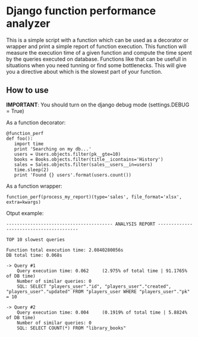 # Django function performance analyzer

This is a simple script with a function which can be used as a decorator or wrapper and print a simple report of function execution. This function will measure the execution time of a given function and compute the time spent by the queries executed on database. Functions like that can be usefull in situations when you need tunning or find some bottlenecks. This will give you a directive about which is the slowest part of your function.

## How to use
**IMPORTANT**: You should turn on the django debug mode (settings.DEBUG = True)

As a function decorator:
```
@function_perf
def foo():
   import time
   print 'Searching on my db...'
   users = Users.objects.filter(pk__gte=10)
   books = Books.objects.filter(title__icontains='History')
   sales = Sales.objects.filter(sales__users__in=users)
   time.sleep(2)
   print 'Found {} users'.format(users.count())
```

As a function wrapper:
```
function_perf(process_my_report)(type='sales', file_format='xlsx', extra=kwargs)
```

Otput example:
```
---------------------------------------- ANALYSIS REPORT ----------------------------------------

TOP 10 slowest queries

Function total execution time: 2.0840280056s
DB total time: 0.068s

-> Query #1
	Query execution time: 0.062 	(2.975% of total time | 91.1765% of DB time)
	Number of similar queries: 0
	SQL: SELECT "players_user"."id", "players_user"."created", "players_user"."updated" FROM "players_user WHERE "players_user"."pk" = 10 

-> Query #2
	Query execution time: 0.004 	(0.1919% of total time | 5.8824% of DB time)
	Number of similar queries: 0
	SQL: SELECT COUNT(*) FROM "library_books" 
```
